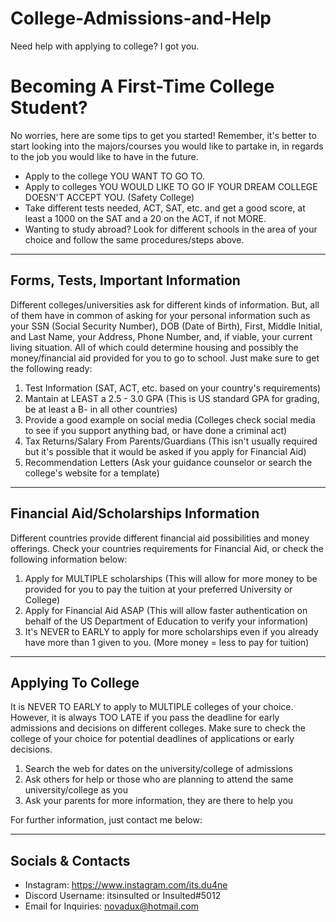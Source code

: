 # College-Admissions-and-Help
Need help with applying to college? I got you.
# Becoming A First-Time College Student?
No worries, here are some tips to get you started!
Remember, it's better to start looking into the majors/courses you would like to partake in, in regards to the job you would like to have in the future.

- Apply to the college YOU WANT TO GO TO.
- Apply to colleges YOU WOULD LIKE TO GO IF YOUR DREAM COLLEGE DOESN'T ACCEPT YOU. (Safety College)
- Take different tests needed, ACT, SAT, etc. and get a good score, at least a 1000 on the SAT and a 20 on the ACT, if not MORE.
- Wanting to study abroad? Look for different schools in the area of your choice and follow the same procedures/steps above.

--------------------------------------------------------------------------------
Forms, Tests, Important Information
-
Different colleges/universities ask for different kinds of information. But, all of them have in common of asking for your personal information such as your SSN (Social Security Number), DOB (Date of Birth), First, Middle Initial, and Last Name, your Address, Phone Number, and, if viable, your current living situation. All of which could determine housing and possibly the money/financial aid provided for you to go to school. Just make sure to get the following ready:

1. Test Information (SAT, ACT, etc. based on your country's requirements)
2. Mantain at LEAST a 2.5 - 3.0 GPA (This is US standard GPA for grading, be at least a B- in all other countries)
3. Provide a good example on social media (Colleges check social media to see if you support anything bad, or have done a criminal act)
4. Tax Returns/Salary From Parents/Guardians (This isn't usually required but it's possible that it would be asked if you apply for Financial Aid)
5. Recommendation Letters (Ask your guidance counselor or search the college's website for a template)

--------------------------------------------------------------------------------
Financial Aid/Scholarships Information
-
Different countries provide different financial aid possibilities and money offerings. Check your countries requirements for Financial Aid, or check the following information below:

1. Apply for MULTIPLE scholarships (This will allow for more money to be provided for you to pay the tuition at your preferred University or College)
2. Apply for Financial Aid ASAP (This will allow faster authentication on behalf of the US Department of Education to verify your information)
3. It's NEVER to EARLY to apply for more scholarships even if you already have more than 1 given to you. (More money = less to pay for tuition)

--------------------------------------------------------------------------------
Applying To College
-
It is NEVER TO EARLY to apply to MULTIPLE colleges of your choice. However, it is always TOO LATE if you pass the deadline for early admissions and decisions on different colleges. Make sure to check the college of your choice for potential deadlines of applications or early decisions.

1. Search the web for dates on the university/college of admissions
2. Ask others for help or those who are planning to attend the same university/college as you
3. Ask your parents for more information, they are there to help you

For further information, just contact me below:

--------------------------------------------------------------------------------
Socials & Contacts
-
- Instagram:
https://www.instagram.com/its.du4ne
- Discord Username:
itsinsulted or Insulted#5012
- Email for Inquiries:
novadux@hotmail.com
